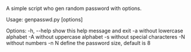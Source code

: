 A simple script who gen random password with options.

Usage: genpasswd.py [options]

Options:
  -h, --help  show this help message and exit
  -a          without lowercase alphabet
  -A          without uppercase alphabet
  -s          without special characteres
  -N          without numbers
  -n N        define the password size, default is 8